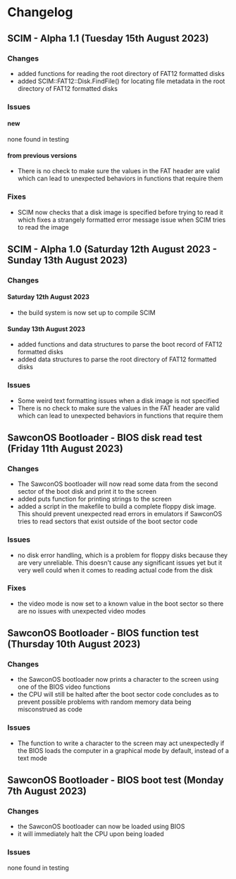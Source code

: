 # Changelog

## SCIM - Alpha 1.1 (Tuesday 15th August 2023)

### Changes
- added functions for reading the root directory of FAT12 formatted disks
- added SCIM::FAT12::Disk.FindFile() for locating file metadata in the root directory of FAT12 formatted disks

### Issues
#### new
none found in testing
#### from previous versions
- There is no check to make sure the values in the FAT header are valid which can lead to unexpected behaviors in functions that require them

### Fixes
- SCIM now checks that a disk image is specified before trying to read it which fixes a strangely formatted error message issue when SCIM tries to read the image

## SCIM - Alpha 1.0 (Saturday 12th August 2023 - Sunday 13th August 2023)

### Changes
#### Saturday 12th August 2023
- the build system is now set up to compile SCIM
#### Sunday 13th August 2023
- added functions and data structures to parse the boot record of FAT12 formatted disks
- added data structures to parse the root directory of FAT12 formatted disks

### Issues
- Some weird text formatting issues when a disk image is not specified
- There is no check to make sure the values in the FAT header are valid which can lead to unexpected behaviors in functions that require them

## SawconOS Bootloader - BIOS disk read test (Friday 11th August 2023)

### Changes
- The SawconOS bootloader will now read some data from the second sector of the boot disk and print it to the screen
- added puts function for printing strings to the screen
- added a script in the makefile to build a complete floppy disk image. This should prevent unexpected read errors in emulators if SawconOS tries to read sectors that exist outside of the boot sector code

### Issues
- no disk error handling, which is a problem for floppy disks because they are very unreliable. This doesn't cause any significant issues yet but it very well could when it comes to reading actual code from the disk

### Fixes
- the video mode is now set to a known value in the boot sector so there are no issues with unexpected video modes

## SawconOS Bootloader - BIOS function test (Thursday 10th August 2023)

### Changes
- the SawconOS bootloader now prints a character to the screen using one of the BIOS video functions
- the CPU will still be halted after the boot sector code concludes as to prevent possible problems with random memory data being misconstrued as code

### Issues
- The function to write a character to the screen may act unexpectedly if the BIOS loads the computer in a graphical mode by default, instead of a text mode

## SawconOS Bootloader - BIOS boot test (Monday 7th August 2023)

### Changes
- the SawconOS bootloader can now be loaded using BIOS
- it will immediately halt the CPU upon being loaded

### Issues
none found in testing
